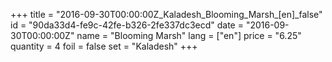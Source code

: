 +++
title = "2016-09-30T00:00:00Z_Kaladesh_Blooming_Marsh_[en]_false"
id = "90da33d4-fe9c-42fe-b326-2fe337dc3ecd"
date = "2016-09-30T00:00:00Z"
name = "Blooming Marsh"
lang = ["en"]
price = "6.25"
quantity = 4
foil = false
set = "Kaladesh"
+++
